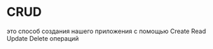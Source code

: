 # CRUD
это способ создания нашего приложения с помощью Create Read Update Delete операций                                         
